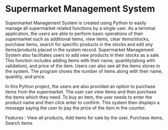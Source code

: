 <h1>Supermarket Management System</h1>
Supermarket Management System is created using Python to easily manage all supermarket related functions by a single user.
As a terminal application, the users are able to perform basic operations of their supermarket such as additional items,
view items, clear items/stocks, purchase items, search for specific products in the stocks and edit any items/products placed in the system record.
Supermarket Management System also facilitates users to add new products in their stocks as a sale. This function includes adding items with their name,
quantity(along with validation), and price of the item. Users can also see all the items stores in the system. The program shows the number of items along 
with their name, quantity, and price.


In this Python project, the users are also provided an option to purchase items from the supermarket. 
The user can view items and then purchase the items which they need. To buy an item, the user needs to enter the product name and then click enter to confirm.
This system then displays a message saying the user to pay the price of the item in the counter.

Features :
View all products, 
Add items for sale by the user, 
Purchase items, 
Search items
